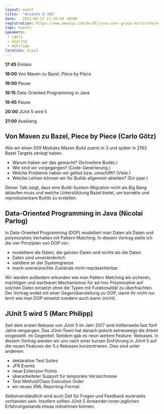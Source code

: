 ```yaml
---
layout: event
title:  "Accento @ JUG"
date:   2022-09-27 17:45:00 +0200
registration: https://www.meetup.com/de-DE/java-user-group-karlsruhe/events/287383182/
tags: events
speakers:
 - cgotz
 - nparlog
 - mphilipp
location: disy2
---
```



**17:45** Einlass

**18:00** Von Maven zu Bazel, Piece by Piece

**19:00** Pause

**19:15** Data-Oriented Programming in Java

**19:45** Pause

**20:00** JUnit 5 wird 5

**21:00** Ausklang

## Von Maven zu Bazel, Piece by Piece (Carlo Götz)

Wie wir einen 559 Modules Maven Build zuerst in 3 und später in 2163
Bazel Targets zerlegt haben.

* Warum haben wir das gemacht? (Schnellere Builds.)
* Wie sind wir vorgegangen? (Code-Generierung.)
* Welche Probleme haben wir gelöst bzw. umschifft? (Viele.)
* Welche Lehren können wir für Builds allgemein ableiten? (Ein paar.)

Dieser Talk zeigt, dass eine Build-System-Migration nicht als Big Bang
ablaufen muss und welche Unterstützung Bazel bietet, um korrekte und
reproduzierbare Builds zu erstellen.

## Data-Oriented Programming in Java (Nicolai Parlog)

In Data-Oriented Programming (DOP) modelliert man Daten als Daten und
polymorphes Verhalten mit Pattern Matching. In diesem Vortrag stelle ich
die vier Prinzipien von DOP vor:

* modelliere die Daten, die ganzen Daten und nichts als die Daten
* Daten sind unveränderlich
* validiere an der Systemgrenze
* mach unerwünschte Zustände nicht-repräsentierbar

Wir werden außerdem erkunden wie man Pattern Matching als sicheren,
mächtigen und wartbaren Mechanismus für ad-hoc Polymorphie auf solchen
Daten einsetzt ohne die Typen mit Funktonalität zu überfrachten. Der
Vortrag endet mit einer Gegenüberstellung zu OOP, damit ihr nicht nur
lernt wie man DOP einsetzt sondern auch wann (nicht).

## JUnit 5 wird 5 (Marc Philipp)

Seit dem ersten Release von JUnit 5 im Jahr 2017 sind mittlerweile fast
fünf Jahre vergangen. Das JUnit-Team hat danach jedoch keineswegs die
Arbeit eingestellt. Im Gegenteil: Seitdem gab es neun weitere Feature-
Releases. In diesem Vortrag werden wir uns nach einer kurzen Einführung
in JUnit 5 auf die neuen Features der 5.x Releases konzentrieren. Dies
sind unter anderem:

* deklarative Test Suites
* JFR Events
* neue Extension Points
* überarbeiteter Support für temporäre Verzeichnisse
* Test Method/Class Execution Order
* ein neues XML Reporting-Format.

Selbstverständlich wird auch Zeit für Fragen und Feedback eurerseits
vorhanden sein. Insofern sollten JUnit 5 Anwender:innen jeglichen
Erfahrungsstands etwas mitnehmen können.


